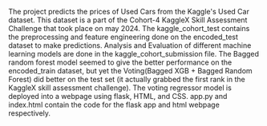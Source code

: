 The project predicts the prices of Used Cars from the Kaggle's Used Car dataset. This dataset is a part of the Cohort-4 KaggleX Skill Assessment Challenge that took place on may 2024.
The kaggle_cohort_test contains the preprocessing and feature engineering done on the encoded_test dataset to make predictions. Analysis and Evaluation of different machine learning models are done in the kaggle_cohort_submission file.
The Bagged random forest model seemed to give the better performance on the encoded_train dataset, but yet the Voting(Bagged XGB + Bagged Random Forest) did better on the test set (it actually grabbed the first rank in the KaggleX skill assessment challenge).
The voting regressor model is deployed into a webpage using flask, HTML, and CSS. app.py and index.html contain the code for the flask app and html webpage respectively.
